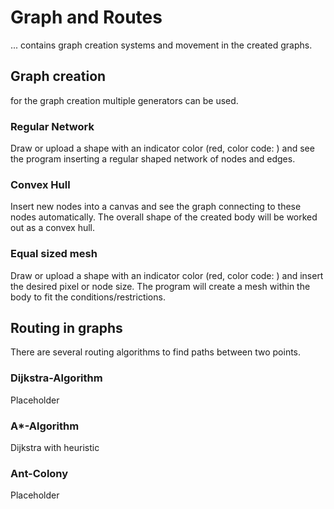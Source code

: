 # Graph and Routes
... contains graph creation systems and movement in the created graphs.

## Graph creation
for the graph creation multiple generators can be used. 

### Regular Network
Draw or upload a shape with an indicator color (red, color code: ) and see the program inserting a regular shaped 
network of nodes and edges. 

### Convex Hull
Insert new nodes into a canvas and see the graph connecting to these nodes automatically. The overall shape of the 
created body will be worked out as a convex hull. 

### Equal sized mesh
Draw or upload a shape with an indicator color (red, color code: ) and insert the desired pixel or node size. The 
program will create a mesh within the body to fit the conditions/restrictions. 

## Routing in graphs
There are several routing algorithms to find paths between two points. 

### Dijkstra-Algorithm
Placeholder

### A*-Algorithm
Dijkstra with heuristic

### Ant-Colony
Placeholder